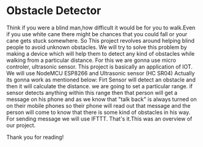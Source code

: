 # Obstacle Detector
Think if you were a blind man,how difficult it would be for you to walk.Even if you use white cane there might be chances that you could fall or your cane gets stuck somewhere.
So This project revolves around helping blind people to avoid unknown obstacles. We will try to solve this problem by making a device which will help them to detect any kind of obstacles while walking from a particular distance.
For this we are gonna use micro controler, ultrasonic sensor. 
This project is basically an application of IOT.
We will use NodeMCU ESP8266 and Ultrasonic sensor (HC SR04)
Actually its gonna work as mentioned below:
Firt Sensor will detect an obstacle and then it will calculate the distance.
we are going to set a particular range.
if sensor detects anything within this range then that person will get a message on his phone and as we know that "talk back" is always turned on on their mobile phones so their phone will read out that message and the person will come to know that there is some kind of obstacles in his way.
For sending message we will use IFTTT.
That's it.This was an overview of our project.


Thank you for reading!
